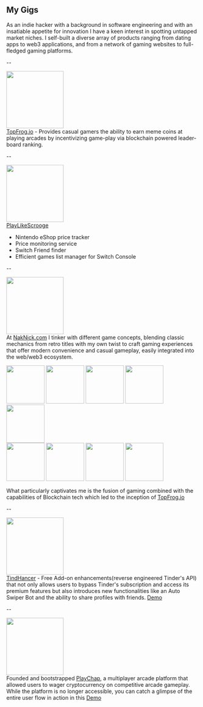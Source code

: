 ## My Gigs

As an indie hacker with a background in software engineering and with an insatiable appetite for innovation I have a keen interest in spotting untapped market niches.
I self-built a diverse array of products ranging from dating apps to web3 applications, and from a network of gaming websites to full-fledged gaming platforms.

--

<img src="https://naknick.com/images/image4.png" width="150"><br>
[TopFrog.io](https://topfrog.io) - Provides casual gamers the ability to earn meme coins at playing arcades by incentivizing game-play via blockchain powered leader-board ranking.

--

<img src="https://naknick.com/images/image9.png#gh-light-mode-only" width="150"><br/>
[PlayLikeScrooge](https://playlikescrooge.com/) 
* Nintendo eShop price tracker 
* Price monitoring service 
* Switch Friend finder 
* Efficient games list manager for Switch Console

--

<img src="https://naknick.com/images/image5.png#gh-dark-mode-only" width="150"><br/>
At [NakNick.com](https://naknick.com) I tinker with different game concepts, blending classic mechanics from retro titles with my own twist to craft gaming experiences that offer modern convenience and casual gameplay, easily integrated into the web/web3 ecosystem.

<img src="https://i.giphy.com/media/twtpVLa68uneifmv98/giphy.gif"  height="100" /> <img src="https://media3.giphy.com/media/v1.Y2lkPTc5MGI3NjExZHY4d2dtb2RzMmhnY2p2eGoyNmpzdGU0N3dyZGc3YnVteGJiN2R2bCZlcD12MV9pbnRlcm5hbF9naWZfYnlfaWQmY3Q9Zw/tGBUvLzwTB0Wt8jcGM/giphy.gif"  height="100" /> <img src="https://i.giphy.com/media/lovArfrT67cbBxjrmp/200w.gif"  width="100" /> <img src="https://i.giphy.com/media/fX8zOAyerYzd3UPtBH/giphy.gif"  width="100" /> <img src="https://i.giphy.com/media/SqNJZbG9ryiXx50vSX/giphy.gif"  width="100" /><br/>
<img src="https://media0.giphy.com/media/el1hVJneBGWIjCBHIk/giphy.gif" height="100" /> <img src="https://i.giphy.com/media/TKjoqsnLMcvdbtlgMJ/giphy.gif" height="100" /> <img src="https://i.giphy.com/media/f5Mk706ryGJQv6xNaT/giphy.gif"  height="100" />  <img src="https://i.giphy.com/media/U8NDXBceYkK6P3cIdR/giphy.gif"  width="100" />

What particularly captivates me is the fusion of gaming combined with the capabilities of Blockchain tech which led to the inception of [TopFrog.io](https://topfrog.io)

--

<img src="https://naknick.com/images/image3.png#gh-light-mode-only" width="150"><br/>
[TindHancer](https://github.com/max-berman/TindHancer.com) - Free Add-on enhancements(reverse engineered Tinder's API) that not only allows users to bypass Tinder's subscription and access its premium features but also introduces new functionalities like an Auto Swiper Bot and the ability to share profiles with friends.
[Demo](https://www.youtube.com/watch?v=Lmvf4Tyg-jA)

--

<img src="https://naknick.com/images/image2.png#gh-light-mode-only" width="150"><br>
Founded and bootstrapped [PlayChap](https://vimeo.com/345640403), a multiplayer arcade platform that allowed users to wager cryptocurrency on competitive arcade gameplay.<br/>
While the platform is no longer accessible, you can catch a glimpse of the entire user flow in action in this [Demo](https://www.youtube.com/watch?v=ZvxMv9tc2lk)




<!--
**max-berman/max-berman** is a ✨ _special_ ✨ repository because its `README.md` (this file) appears on your GitHub profile.

Here are some ideas to get you started:

- 🔭 I’m currently working on ...
- 🌱 I’m currently learning ...
- 👯 I’m looking to collaborate on ...
- 🤔 I’m looking for help with ...
- 💬 Ask me about ...
- 📫 How to reach me: ...
- 😄 Pronouns: ...
- ⚡ Fun fact: ...
-->
